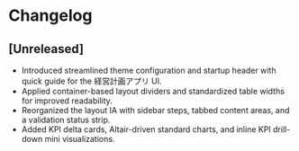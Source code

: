 # Changelog

## [Unreleased]
- Introduced streamlined theme configuration and startup header with quick guide for the 経営計画アプリ UI.
- Applied container-based layout dividers and standardized table widths for improved readability.
- Reorganized the layout IA with sidebar steps, tabbed content areas, and a validation status strip.
- Added KPI delta cards, Altair-driven standard charts, and inline KPI drill-down mini visualizations.
